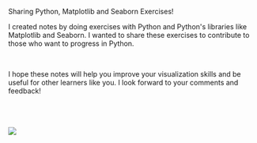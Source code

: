 Sharing Python, Matplotlib and Seaborn Exercises!

I created notes by doing exercises with Python and Python's libraries like Matplotlib and Seaborn. I wanted to share these exercises to contribute to those who want to progress in Python.

</br>


I hope these notes will help you improve your visualization skills and be useful for other learners like you. I look forward to your comments and feedback!

</br>
</br>
</br>


<img src="https://miro.medium.com/v2/resize:fit:1400/1*uqTOqe0-i7Hu_FDZbYNbjg.png" />
